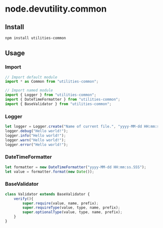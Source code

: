 # node.devutility.common

## Install

``` bash
npm install utilities-common
```

## Usage

### Import

``` javascript
// Import default module
import * as Common from "utilities-common";

// Import named module
import { Logger } from "utilities-common";
import { DateTimeFormatter } from "utilities-common";
import { BaseValidator } from "utilities-common";
```

### Logger

``` javascript
let logger = Logger.create("Name of current file.", "yyyy-MM-dd HH:mm:ss.SSS");
logger.debug("Hello world!");
logger.info("Hello world!");
logger.warn("Hello world!");
logger.error("Hello world!");
```

### DateTimeFormatter

``` javascript
let formatter = new DateTimeFormatter("yyyy-MM-dd HH:mm:ss.SSS");
let value = formatter.format(new Date());
```

### BaseValidator

``` javascript
class Validator extends BaseValidator {
    verify(){
        super.require(value, name, prefix);
        super.requireType(value, type, name, prefix);
        super.optionalType(value, type, name, prefix);
    }
}
```
